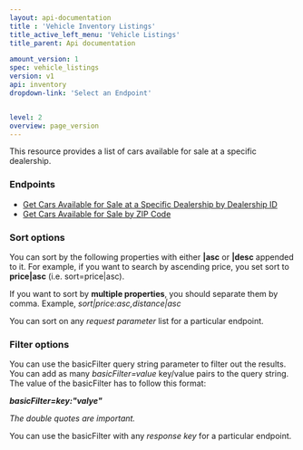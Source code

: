```yaml
---
layout: api-documentation
title : 'Vehicle Inventory Listings'
title_active_left_menu: 'Vehicle Listings'
title_parent: Api documentation

amount_version: 1
spec: vehicle_listings
version: v1
api: inventory
dropdown-link: 'Select an Endpoint'


level: 2
overview: page_version
---
```


<div class="info-message">
	This resource provides a list of cars available for sale at a specific dealership.
</div>

### Endpoints

* [Get Cars Available for Sale at a Specific Dealership by Dealership ID](/api-documentation/inventory/vehicle_listings/v1/01_listings_by_dealer/api-description.html)
* [Get Cars Available for Sale by ZIP Code](/api-documentation/inventory/vehicle_listings/v1/02_listings_by_zip/api-description.html)

### Sort options

You can sort by the following properties with either **|asc** or **|desc** appended to it. For example, if you want to search by ascending price, you set sort to **price|asc** (i.e. sort=price|asc).

If you want to sort by **multiple properties**, you should separate them by comma. Example, *sort|price:asc,distance|asc*

You can sort on any *request parameter* list for a particular endpoint.


### Filter options

You can use the basicFilter query string parameter to filter out the results. You can add as many *basicFilter=value* key/value pairs to the query string. The value of the basicFilter has to follow this format:

***basicFilter=key:"valye"***

*The double quotes are important.*

You can use the basicFilter with any *response key* for a particular endpoint.